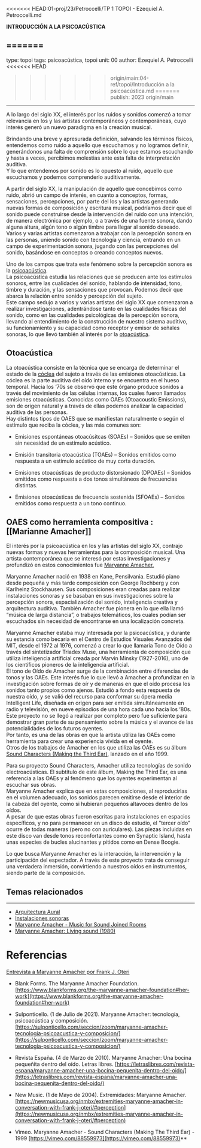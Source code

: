 <<<<<<< HEAD:01-proj/23/Petroccelli/TP 1 TOPOI - Ezequiel A. Petroccelli.md

 **INTRODUCCIÓN A LA PSICOACÚSTICA**

=======
---
type: topoi
tags: psicoacústica, topoi
unit: 00
author: Ezequiel A. Petroccelli
<<<<<<< HEAD
>>>>>>> origin/main:04-ref/topoi/Introducción a la psicoacústica.md
=======
publish: 2023
>>>>>>> origin/main
---


A lo largo del siglo XX, el interés por los ruidos y sonidos comenzó a tomar relevancia en los y las artistas contemporáneos y contemporáneas, cuyo interés generó un nuevo paradigma en la creación musical.

Brindando una breve y apresurada definición, salvando los términos físicos, entendemos como ruido a aquello que escuchamos y no logramos definir, generándonos una falta de comprensión sobre lo que estamos escuchando y hasta a veces, percibimos molestias ante esta falta de interpretación auditiva.  
Y lo que entendemos por sonido es lo opuesto al ruido, aquello que escuchamos y podemos comprenderlo auditivamente.

A partir del siglo XX, la manipulación de aquello que concebimos como ruido, abrió un campo de interés, en cuanto a conceptos, formas, sensaciones, percepciones, por parte del los y las artistas generando nuevas formas de composición y escritura musical, podríamos decir que el sonido puede construirse desde la intervención del ruido con una intención, de manera electrónica por ejemplo, o a través de una fuente sonora, dando alguna altura, algún tono o algún timbre para llegar al sonido deseado.  
Varios y varias artistas comenzaron a trabajar con la percepción sonora en las personas, uniendo sonido con tecnología y ciencia, entrando en un campo de experimentación sonora, jugando con las percepciones del sonido, basándose en conceptos o creando conceptos nuevos.

Uno de los campos que trata este fenómeno sobre la percepción sonora es la [psicoacústica](https://www.psicoacustica.com/significado.html).  
La psicoacústica estudia las relaciones que se producen ante los estímulos sonoros, entre las cualidades del sonido, hablando de intensidad, tono, timbre y duración, y las sensaciones que provocan. Podemos decir que abarca la relación entre sonido y percepción del sujeto.  
Este campo sedujo a varios y varias artistas del siglo XX que comenzaron a realizar investigaciones, adentrándose tanto en las cualidades físicas del sonido, como en las cualidades psicológicas de la percepción sonora, llevando al entendimiento de la construcción de nuestro sistema auditivo, su funcionamiento y su capacidad como receptor y emisor de señales sonoras, lo que llevó también al interés por la [otoacústica](https://www.topdoctors.es/diccionario-medico/otoemisiones-acusticas-oea#:~:text=Las%20otoemisiones%20ac%C3%BAsticas%2C%20en%20ingl%C3%A9s,ciliadas%20del%20%C3%B3rgano%20de%20Corti.).

 
## Otoacústica

La otoacústica consiste en la técnica que se encarga de determinar el estado de la [cóclea](http://www.cochlea.eu/es/coclea) del sujeto a través de las emisiones otoacústicas. La cóclea es la parte auditiva del oído interno y se encuentra en el hueso temporal. Hacia los ‘70s se observó que este órgano produce sonidos a través del movimiento de las células internas, los cuales fueron llamados emisiones otoacústicas. Conocidas como OAEs (Otoacoustic Emissions), son de origen natural y a través de ellas podemos analizar la capacidad auditiva de las personas.  
Hay distintos tipos de OAES que se manifiestan naturalmente o según el estímulo que reciba la cóclea, y las más comunes son:

- Emisiones espontáneas otoacúsitcas (SOAEs) – Sonidos que se emiten sin necesidad de un estímulo acústico.
    
- Emisión transitoria otoacústica (TOAEs) – Sonidos emitidos como respuesta a un estímulo acústico de muy corta duración.
    
- Emisiones otoacústicas de producto distorsionado (DPOAEs) – Sonidos emitidos como respuesta a dos tonos simultáneos de frecuencias distintas.
    
- Emisiones otoacústicas de frecuencia sostenida (SFOAEs) – Sonidos emitidos como respuesta a un tono continuo.
    

## OAES como herramienta compositiva : [[Marianne Amacher]]

El interés por la psicoacústica en los y las artistas del siglo XX, contrajo nuevas formas y nuevas herramientas para la composición musical. Una artista contemporánea que se interesó por estas investigaciones y profundizó en estos conocimientos fue [Maryanne Amacher.](https://www.blankforms.org/the-maryanne-amacher-foundation)

Maryanne Amacher nació en 1938 en Kane, Pensilvania. Estudió piano desde pequeña y más tarde composición con George Rochberg y con Karlheinz Stockhausen. Sus composiciones eran creadas para realizar instalaciones sonoras y se basaban en sus investigaciones sobre la percepción sonora, espacialización del sonido, inteligencia creativa y arquitectura auditiva. También Amacher fue pionera en lo que ella llamó “música de larga distancia”, o trabajos telemáticos, los cuales podían ser escuchados sin necesidad de encontrarse en una localización concreta.

Maryanne Amacher estaba muy interesada por la psicoacústica, y durante su estancia como becaria en el Centro de Estudios Visuales Avanzados del MIT, desde el 1972 al 1976, comenzó a crear lo que llamaría Tono de Oído a través del sintetizador Triadex Muse, una herramienta de composición que utiliza inteligencia artificial creada por Marvin Minsky (1927-2016), uno de los científicos pioneros de la inteligencia artificial.  
El tono de Oído de Amacher surge de la combinación entre diferencias de tonos y las OAEs. Este interés fue lo que llevó a Amacher a profundizar en la investigación sobre formas de oír y de maneras en que el oído procesa los sonidos tanto propios como ajenos. Estudió a fondo esta respuesta de nuestra oído, y se valió del recurso para conformar su ópera media Intelligent Life, diseñada en origen para ser emitida simultáneamente en radio y televisión, en nueve episodios de una hora cada uno hacia los ‘80s. Este proyecto no se llegó a realizar por completo pero fue suficiente para demostrar gran parte de su pensamiento sobre la música y el avance de las potencialidades de los futuros oyentes.  
Por tanto, es una de las obras en que la artista utiliza las OAEs como herramienta para crear una experiencia vívida en el oyente.  
Otros de los trabajos de Amacher en los que utiliza las OAEs es su álbum [Sound Characters (Making the Third Ear)](https://vimeo.com/88559973), lanzado en el año 1999.

Para su proyecto Sound Characters, Amacher utiliza tecnologías de sonido electroacústicas. El subtítulo de este álbum, Making the Third Ear, es una referencia a las OAEs y al fenómeno que los oyentes experimentan al escuchar sus obras.  
Maryanne Amacher explica que en estas composiciones, al reproducirlas en el volumen adecuado, los sonidos parecen emitirse desde el interior de la cabeza del oyente, como si hubieran pequeños altavoces dentro de los oídos.  
A pesar de que estas obras fueron escritas para instalaciones en espacios específicos, y no para permanecer en un disco de estudio, el "tercer oído" ocurre de todas maneras (pero no con auriculares). Las piezas incluidas en este disco van desde tonos reconfortantes como en Synaptic Island, hasta unas especies de bucles alucinantes y pitidos como en Dense Boogie.

Lo que busca Maryanne Amacher es la interacción, la intervención y la participación del espectador. A través de este proyecto trata de conseguir una verdadera inmersión, convirtiendo a nuestros oídos en instrumentos, siendo parte de la composición.



## Temas relacionados

---

- [Arquitectura Aural](http://www.kaiserworks.com/amacher/texts/immersive.htm)
- [Instalaciones sonoras](http://www.kaiserworks.com/amacher/texts/soundjoined.htm)
- [Maryanne Amacher - Music for Sound Joined Rooms](https://www.youtube.com/watch?v=iWOziHp2x-8)
- [Maryanne Amacher: Living sound (1980)](https://www.youtube.com/watch?v=k8VuZ_dz5W4)

# Referencias

[Entrevista a Maryanne Amacher por Frank J. Oteri](https://newmusicusa.org/nmbx/extremities-maryanne-amacher-in-conversation-with-frank-j-oteri/#perception)

- Blank Forms. The Maryanne Amacher Foundation. [https://www.blankforms.org/the-maryanne-amacher-foundation#her-work](https://www.blankforms.org/the-maryanne-amacher-foundation#her-work)
    
- Sulponticello. (1 de Julio de 2021). Maryanne Amacher: tecnología, psicoacústica y composición. [https://sulponticello.com/seccion/zoom/maryanne-amacher-tecnologia-psicoacustica-y-composicion/](https://sulponticello.com/seccion/zoom/maryanne-amacher-tecnologia-psicoacustica-y-composicion/)
    
- Revista España. (4 de Marzo de 2010). Maryanne Amacher: Una bocina pequeñita dentro del oído. Letras libres. [https://letraslibres.com/revista-espana/maryanne-amacher-una-bocina-pequenita-dentro-del-oido/](https://letraslibres.com/revista-espana/maryanne-amacher-una-bocina-pequenita-dentro-del-oido/)
    
- New Music. (1 de Mayo de 2004). Extremidades: Maryanne Amacher. [https://newmusicusa.org/nmbx/extremities-maryanne-amacher-in-conversation-with-frank-j-oteri/#perception](https://newmusicusa.org/nmbx/extremities-maryanne-amacher-in-conversation-with-frank-j-oteri/#perception)
    
- Vimeo. Maryanne Amacher ‎- Sound Characters (Making The Third Ear) - 1999 [https://vimeo.com/88559973](https://vimeo.com/88559973)**